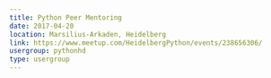 ```yaml
---
title: Python Peer Mentoring
date: 2017-04-20
location: Marsilius-Arkaden, Heidelberg
link: https://www.meetup.com/HeidelbergPython/events/238656306/
usergroup: pythonhd
type: usergroup
---
```

